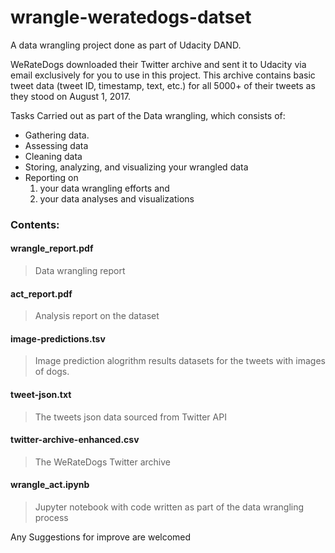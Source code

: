# wrangle-weratedogs-datset
A data wrangling project done as part of Udacity DAND.

WeRateDogs downloaded their Twitter archive and sent it to Udacity via email exclusively for you to use in this project. This archive contains basic tweet data (tweet ID, timestamp, text, etc.) for all 5000+ of their tweets as they stood on August 1, 2017.

Tasks Carried out as part of the Data wrangling, which consists of:
* Gathering data.
* Assessing data
* Cleaning data
* Storing, analyzing, and visualizing your wrangled data
* Reporting on 
  1) your data wrangling efforts and 
  2) your data analyses and visualizations

### Contents:
#### wrangle_report.pdf
> Data wrangling report

#### act_report.pdf
> Analysis report on the dataset

#### image-predictions.tsv
> Image prediction alogrithm results datasets for the tweets with images of dogs.

#### tweet-json.txt
> The tweets json data sourced from Twitter API

#### twitter-archive-enhanced.csv
> The WeRateDogs Twitter archive 

#### wrangle_act.ipynb
> Jupyter notebook with code written as part of the data wrangling process

Any Suggestions for improve are welcomed

